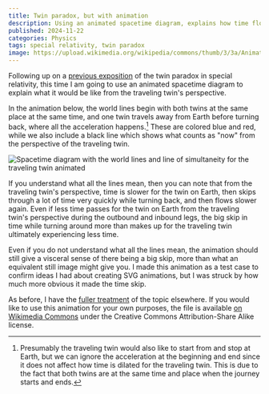 ```yaml
---
title: Twin paradox, but with animation
description: Using an animated spacetime diagram, explains how time flows for the twin on Earth from the perspective of the traveling twin.
published: 2024-11-22
categories: Physics
tags: special relativity, twin paradox
image: https://upload.wikimedia.org/wikipedia/commons/thumb/3/3a/Animated_world_lines_for_twins.svg/1024px-Animated_world_lines_for_twins.svg.png
---
```


Following up on a [previous exposition] of the twin paradox in special relativity, this time I am going to use an animated spacetime diagram to explain what it would be like from the traveling twin's perspective.

[previous exposition]: /2023/05/twin-paradox/

<!--more-->

In the animation below, the world lines begin with both twins at the same place at the same time,
and one twin travels away from Earth before turning back, where all the acceleration happens.[^endpoints]
These are colored blue and red, while we also include a black line which shows what counts as "now"
from the perspective of the traveling twin.

[^endpoints]: Presumably the traveling twin would also like to start from and stop at Earth,
  but we can ignore the acceleration at the beginning and end since it does not affect
  how time is dilated for the traveling twin.  This is due to the fact that both twins are at
  the same time and place when the journey starts and ends.

![Spacetime diagram with the world lines and line of simultaneity for the traveling twin animated](https://chungyc.org/images/article/physics/relativity/paradox/twin/worldlines.svg)

If you understand what all the lines mean, then you can note that from the traveling twin's
perspective, time is slower for the twin on Earth, then skips through a lot of time very quickly
while turning back, and then flows slower again.  Even if less time passes for the
twin on Earth from the traveling twin's perspective during the outbound and inbound legs,
the big skip in time while turning around more than makes up for the traveling twin
ultimately experiencing less time.

Even if you do not understand what all the lines mean,
the animation should still give a visceral sense of there being a big skip,
more than what an equivalent still image might give you.
I made this animation as a test case to confirm ideas I had about
creating SVG animations, but I was struck by how much more obvious
it made the time skip.

As before, I have the [fuller treatment] of the topic elsewhere.
If you would like to use this animation for your own purposes,
the file is available [on Wikimedia Commons] under the
Creative Commons Attribution-Share Alike license.

[fuller treatment]: https://chungyc.org/article/physics/relativity/paradox/twin/
[on Wikimedia Commons]: https://commons.wikimedia.org/wiki/File:Animated_world_lines_for_twins.svg
